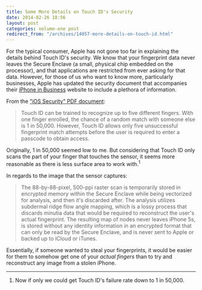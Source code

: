 ```yaml
---
title: Some More Details on Touch ID's Security
date: 2014-02-26 18:56
layout: post
categories: volume-one post
redirect_from: "/archives/14057-more-details-on-touch-id.html"
---
```



For the typical consumer, Apple has not gone too far in explaining the details behind Touch ID's security. We know that your fingerprint data never leaves the Secure Enclave (a small, physical chip embedded on the processor), and that applications are restricted from ever asking for that data. However, for those of us who want to know more, particularly businesses, Apple has updated the security document that accompanies their [iPhone in Business](http://www.apple.com/iphone/business/) website to include a plethora of information.

From the ["iOS Security" PDF document](http://images.apple.com/iphone/business/docs/iOS_Security_Feb14.pdf):

> Touch ID can be trained to recognize up to five different fingers. With one finger enrolled, the chance of a random match with someone else is 1 in 50,000. However, Touch ID allows only five unsuccessful fingerprint match attempts before the user is required to enter a passcode to obtain access.

Originally, 1 in 50,000 seemed low to me. But considering that Touch ID only scans the part of your finger that touches the sensor, it seems more reasonable as there is less surface area to work with.<sup>1</sup>

In regards to the image that the sensor captures:

> The 88-by-88-pixel, 500-ppi raster scan is temporarily stored in encrypted memory within the Secure Enclave while being vectorized for analysis, and then it's discarded after. The analysis utilizes subdermal ridge flow angle mapping, which is a lossy process that discards minutia data that would be required to reconstruct the user's actual fingerprint. The resulting map of nodes never leaves iPhone 5s, is stored without any identity information in an encrypted format that can only be read by the Secure Enclave, and is never sent to Apple or backed up to iCloud or iTunes.

Essentially, if someone wanted to steal your fingerprints, it would be easier for them to somehow get one of your _actual fingers_ than to try and reconstruct any image from a stolen iPhone.

---

1. Now if only we could get Touch ID's failure rate down to 1 in 50,000.
